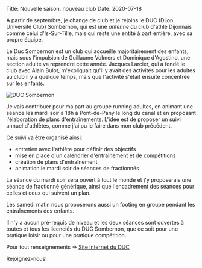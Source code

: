 Title: Nouvelle saison, nouveau club
Date: 2020-07-18

A partir de septembre, je change de club et je rejoins le DUC (Dijon Université
Club) Sombernon, qui est une *antenne* du club d'athlé Dijonnais comme celui
d'Is-Sur-Tille, mais qui reste une entité à part entière, avec sa propre équipe.

Le Duc Sombernon est un club qui accueille majoritairement des enfants, mais
sous l'impulsion de Guillaume Volmers et Dominique d'Agostino, une section
adulte va reprendre cette année. Jacques Larcier, qui a fondé le club avec
Alain Bulot, m'expliquait qu'il y avait des activités pour les adultes au club
il y a quelque temps, mais que l'activité s'était ensuite concentrée sur les
enfants.

![DUC Sombernon](/images/duc.png)

Je vais contribuer pour ma part au groupe running adultes, en animant
une séance les mardi soir à 18h à Pont-de-Pany le long du canal et en
proposant l'élaboration de plans d'entraînements. L'idée est
de proposer un suivi annuel d'athlètes, comme j'ai pu le faire
dans mon club précédent.

Ce suivi va être organisé ainsi:

- entretien avec l'athlète pour définir des objectifs
- mise en place d'un calendrier d'entraînement et de compétitions
- création de plans d'entraînement
- animation le mardi soir de séances de fractionnés

La séance du mardi soir sera ouvert à tout le monde et j'y proposerais
une séance de fractionné générique, ainsi que l'encadrement des
séances pour celles et ceux qui suivent un plan.

Les samedi matin nous proposerons aussi un footing en groupe
pendant les entraînements des enfants.

Il n'y a aucun pré-requis de niveau et les deux séances sont
ouvertes à toutes et tous les licenciés du DUC Sombernon, que
ce soit pour une pratique loisir ou pour une pratique compétition.

Pour tout renseignements => [Site internet du DUC](https://ducsombernon.cmonsite.fr)

Rejoignez-nous!

